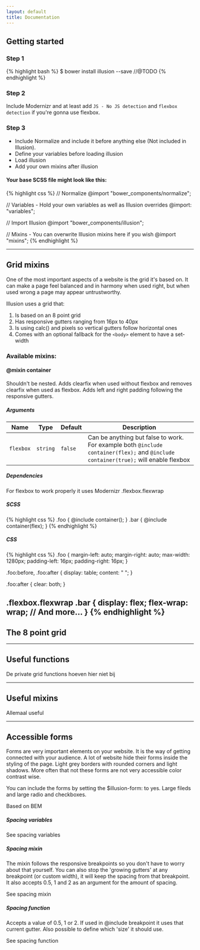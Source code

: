 ```yaml
---
layout: default
title: Documentation
---
```


## Getting started
### Step 1
{% highlight bash %}
$ bower install illusion --save //@TODO
{% endhighlight %}

### Step 2
Include Modernizr and at least add `JS - No JS detection` and `flexbox detection` if you're gonna use flexbox.

### Step 3
- Include Normalize and include it before anything else (Not included in Illusion).
- Define your variables before loading illusion
- Load illusion
- Add your own mixins after illusion

#### Your base SCSS file might look like this:
{% highlight css %}
// Normalize
@import "bower_components/normalize";

// Variables - Hold your own variables as well as Illusion overrides
@import: "variables"; 

// Import Illusion
@import "bower_components/illusion";

// Mixins - You can overwrite Illusion mixins here if you wish
@import "mixins";
{% endhighlight %}

---

## Grid mixins

One of the most important aspects of a website is the grid it's based on. It can make a page feel balanced and in harmony when used right, but when used wrong a page may appear untrustworthy.

Illusion uses a grid that:
1. Is based on an 8 point grid
1. Has responsive gutters ranging from 16px to 40px
1. Is using calc() and pixels so vertical gutters follow horizontal ones
1. Comes with an optional fallback for the `<body>` element to have a set-width

### Available mixins:

#### @mixin container
Shouldn't be nested. Adds clearfix when used without flexbox and removes clearfix when used as flexbox. Adds left and right padding following the responsive gutters.

##### Arguments

| Name | Type | Default | Description |
| ---- | ---- | ------- | ----------- |
| `flexbox` | `string` | `false` | Can be anything but false to work. For example both `@include container(flex);` and `@include container(true);` will enable flexbox |

##### Dependencies
For flexbox to work properly it uses Modernizr .flexbox.flexwrap

##### SCSS
{% highlight css %}
.foo {
  @include container();
}
.bar {
  @include container(flex);
}
{% endhighlight %}

##### CSS
{% highlight css %}
.foo {
    margin-left: auto;
    margin-right: auto;
    max-width: 1280px;
    padding-left: 16px;
    padding-right: 16px;
}

.foo:before,
.foo:after {
    display: table;
    content: " ";
}

.foo:after {
    clear: both;
}

.flexbox.flexwrap .bar {
    display: flex;
    flex-wrap: wrap;
    // And more...
}
{% endhighlight %}
---

## The 8 point grid

---

## Useful functions
De private grid functions hoeven hier niet bij

---

## Useful mixins
Allemaal useful

---

## Accessible forms
Forms are very important elements on your website. It is the way of getting connected with your audience. A lot of website hide their forms inside the styling of the page. Light grey borders with rounded corners and light shadows. More often that not these forms are not very accessible color contrast wise.

You can include the forms by setting the $illusion-form: to yes. Large fileds and large radio and checkboxes.

Based on BEM



##### Spacing variables

See spacing variables

##### Spacing mixin
The mixin follows the responsive breakpoints so you don't have to worry about that yourself. You can also stop the 'growing gutters' at any breakpoint (or custom width), it will keep the spacing from that breakpoint. It also accepts 0.5, 1 and 2 as an argument for the amount of spacing.

See spacing mixin

##### Spacing function
Accepts a value of 0.5, 1 or 2. If used in @include breakpoint it uses that current gutter. Also possible to define which 'size' it should use.

See spacing function